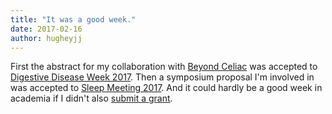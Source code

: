 ```yaml
---
title: "It was a good week."
date: 2017-02-16
author: hugheyjj
---
```

First the abstract for my collaboration with [Beyond Celiac](https://www.beyondceliac.org/) was accepted to [Digestive Disease Week 2017](http://www.ddw.org/home). Then a symposium proposal I'm involved in was accepted to [Sleep Meeting 2017](http://www.sleepmeeting.org). And it could hardly be a good week in academia if I didn't also [submit a grant](http://wheninacademia.tumblr.com/post/105322571782/when-you-keep-filling-out-applications-despite-the).
